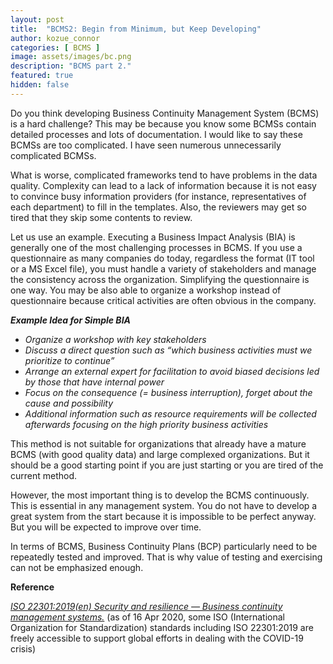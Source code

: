 ```yaml
---
layout: post
title:  "BCMS2: Begin from Minimum, but Keep Developing"
author: kozue_connor
categories: [ BCMS ]
image: assets/images/bc.png
description: "BCMS part 2."
featured: true
hidden: false
---
```


Do you think developing Business Continuity Management System (BCMS) is a hard challenge? This may be because you know some BCMSs contain detailed processes and lots of documentation. I would like to say these BCMSs are too complicated. I have seen numerous unnecessarily complicated BCMSs.

What is worse, complicated frameworks tend to have problems in the data quality. Complexity can lead to a lack of information because it is not easy to convince busy information providers (for instance, representatives of each department) to fill in the templates. Also, the reviewers may get so tired that they skip some contents to review.

Let us use an example. Executing a Business Impact Analysis (BIA) is generally one of the most challenging processes in BCMS. If you use a questionnaire as many companies do today, regardless the format (IT tool or a MS Excel file), you must handle a variety of stakeholders and manage the consistency across the organization. Simplifying the questionnaire is one way. You may be also able to organize a workshop instead of questionnaire because critical activities are often obvious in the company.


***Example Idea for Simple BIA***
* *Organize a workshop with key stakeholders*
* *Discuss a direct question such as “which business activities must we prioritize to continue”*
* *Arrange an external expert for facilitation to avoid biased decisions led by those that have internal power*
* *Focus on the consequence (= business interruption), forget about the cause and possibility*
* *Additional information such as resource requirements will be collected afterwards focusing on the high priority business activities*


This method is not suitable for organizations that already have a mature BCMS (with good quality data) and large complexed organizations. But it should be a good starting point if you are just starting or you are tired of the current method.

However, the most important thing is to develop the BCMS continuously. This is essential in any management system. You do not have to develop a great system from the start because it is impossible to be perfect anyway. But you will be expected to improve over time.

In terms of BCMS, Business Continuity Plans (BCP) particularly need to be repeatedly tested and improved. That is why value of testing and exercising can not be emphasized enough.

**Reference**

[*ISO 22301:2019(en) Security and resilience — Business continuity management systems.*](https://www.iso.org/obp/ui/#iso:std:iso:22301:ed-2:v1:en) (as of 16 Apr 2020, some ISO (International Organization for Standardization) standards including ISO 22301:2019 are freely accessible to support global efforts in dealing with the COVID-19 crisis) 
